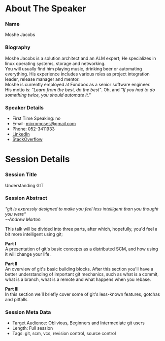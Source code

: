 About The Speaker
=================

### Name

Moshe Jacobs

### Biography

Moshe Jacobs is a solution architect and an ALM expert; He specializes in linux operating systems, storage and networking.  
You will usually find him playing music, drinking beer or automating everything.
His experience includes various roles as project integration leader, release manager and mentor.  
Moshe is currently employed at Fundbox as a senior software engineer.  
His motto is: *"Learn from the best, do the best"*. Oh, and *"If you had to do something twice, you should automate it."*  

### Speaker Details

- First Time Speaking: no
- Email: [micromoses@gmail.com](mailto:micromoses@gmail.com)
- Phone: 052-3411933
- [LinkedIn](https://www.linkedin.com/in/moshejacobs)
- [StackOverflow](http://stackoverflow.com/users/2840436/micromoses)

Session Details
===============

### Session Title

Understanding GIT

### Session Abstract

*"git is expressly designed to make you feel less intelligent than you thought you were"  
--Andrew Morton*

This talk will be divided into three parts, after which, hopefully, you'd feel a bit more intelligent using git;

**Part I**  
A presentation of git's basic concepts as a distributed SCM, and how using it will change your life.

**Part II**  
An overview of git's basic building blocks. After this section you'll have a better understanding of
important git mechanics, such as what is a commit, what is a branch, what is a remote and what happens when you rebase.

**Part III**  
In this section we'll briefly cover some of git's less-known features, gotchas and pitfalls.

### Session Meta Data

- Target Audience: Oblivious, Beginners and Intermediate git users
- Length: Full session
- Tags: git, scm, vcs, revision control, source control
